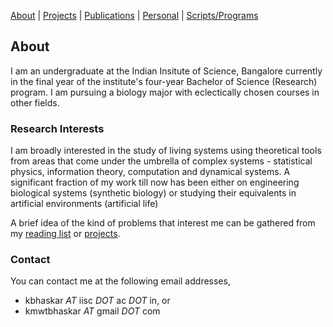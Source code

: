 [About](/)   |   [Projects](/projects.html)   |    [Publications](/pubs.html)   |   [Personal](/personal.html)   |   [Scripts/Programs](/prog.html)

## About

I am an undergraduate at the Indian Insitute of Science, Bangalore currently in the final year of the institute's four-year Bachelor of Science (Research) program. I am pursuing a biology major with eclectically chosen courses in other fields.


### Research Interests 

I am broadly interested in the study of living systems using theoretical tools from areas that come under the umbrella of complex systems - statistical physics, information theory, computation and dynamical systems. A significant fraction of my work till now has been either on engineering biological systems (synthetic biology) or studying their equivalents in artificial environments (artificial life)

A brief idea of the kind of problems that interest me can be gathered from my [reading list](https://docs.google.com/spreadsheets/d/1NsCHwOlmCbUmnDI-eb9eIGUtDV80r0ON0A5dLFqniyU/edit?usp=sharing "Bhaskar's reading list") or [projects](/projects.html).

### Contact

You can contact me at the following email addresses,
- kbhaskar _AT_ iisc _DOT_ ac _DOT_ in, or
- kmwtbhaskar _AT_ gmail _DOT_ com

